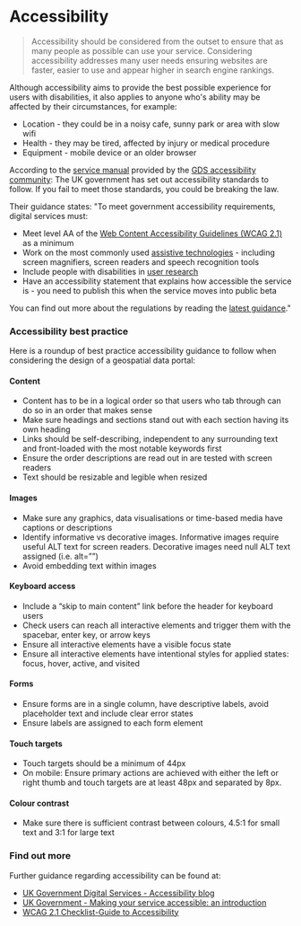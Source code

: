 # Accessibility

> Accessibility should be considered from the outset to ensure that as many people as possible can use your service. Considering accessibility addresses many user needs ensuring websites are faster, easier to use and appear higher in search engine rankings.

Although accessibility aims to provide the best possible experience for users with disabilities, it also applies to anyone who's ability may be affected by their circumstances, for example:

+ Location - they could be in a noisy cafe, sunny park or area with slow wifi
+ Health - they may be tired, affected by injury or medical procedure
+ Equipment - mobile device or an older browser

According to the [service manual](https://www.gov.uk/service-manual/helping-people-to-use-your-service/making-your-service-accessible-an-introduction) provided by the [GDS accessibility community](https://www.gov.uk/service-manual/communities/accessibility-community): The UK government has set out accessibility standards to follow. If you fail to meet those standards, you could be breaking the law.

Their guidance states: "To meet government accessibility requirements, digital services must:

+ Meet level AA of the [Web Content Accessibility Guidelines (WCAG 2.1)](https://www.gov.uk/service-manual/helping-people-to-use-your-service/understanding-wcag) as a minimum
+ Work on the most commonly used [assistive technologies](https://www.gov.uk/service-manual/technology/testing-with-assistive-technologies) - including screen magnifiers, screen readers and speech recognition tools
+ Include people with disabilities in [user research](https://www.gov.uk/service-manual/user-research)
+ Have an accessibility statement that explains how accessible the service is - you need to publish this when the service moves into public beta

You can find out more about the regulations by reading the [latest guidance](https://www.gov.uk/guidance/accessibility-requirements-for-public-sector-websites-and-apps)."

### Accessibility best practice

Here is a roundup of best practice accessibility guidance to follow when considering the design of a geospatial data portal:

#### Content
+ Content has to be in a logical order so that users who tab through can do so in an order that makes sense
+ Make sure headings and sections stand out with each section having its own heading
+ Links should be self-describing, independent to any surrounding text and front-loaded with the most notable keywords first
+ Ensure the order descriptions are read out in are tested with screen readers
+ Text should be resizable and legible when resized

#### Images
+ Make sure any graphics, data visualisations or time-based media have captions or descriptions
+ Identify informative vs decorative images. Informative images require useful ALT text for screen readers. Decorative images need null ALT text assigned (i.e. alt=””)
+ Avoid embedding text within images

#### Keyboard access
+ Include a “skip to main content” link before the header for keyboard users
+ Check users can reach all interactive elements and trigger them with the spacebar, enter key, or arrow keys
+ Ensure all interactive elements have a visible focus state
+ Ensure all interactive elements have intentional styles for applied states: focus, hover, active, and visited

#### Forms
+ Ensure forms are in a single column, have descriptive labels, avoid placeholder text and include clear error states
+ Ensure labels are assigned to each form element

#### Touch targets
+ Touch targets should be a minimum of 44px
+ On mobile: Ensure primary actions are achieved with either the left or right thumb and touch targets are at least 48px and separated by 8px.

#### Colour contrast
+ Make sure there is sufficient contrast between colours, 4.5:1 for small text and 3:1 for large text


### Find out more
Further guidance regarding accessibility can be found at:
+ [UK Government Digital Services - Accessibility blog](https://gds.blog.gov.uk/category/accessibility/)
+ [UK Government - Making your service accessible: an introduction](https://www.gov.uk/service-manual/helping-people-to-use-your-service/making-your-service-accessible-an-introduction)
+ [WCAG 2.1 Checklist-Guide to Accessibility](https://uxtricks.design/blogs/ux-design/accessibility)
